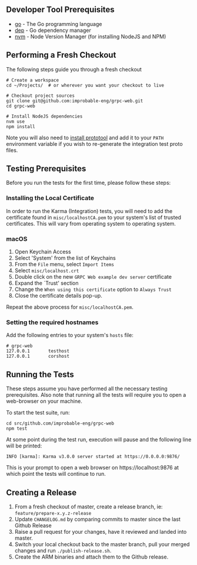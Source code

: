 ## Developer Tool Prerequisites
* [go](https://golang.org/doc/install) - The Go programming language
* [dep](https://golang.github.io/dep/docs/installation.html) - Go dependency manager
* [nvm](https://github.com/creationix/nvm#installation) - Node Version Manager (for installing NodeJS and NPM)

## Performing a Fresh Checkout
The following steps guide you through a fresh checkout

```
# Create a workspace
cd ~/Projects/  # or wherever you want your checkout to live

# Checkout project sources
git clone git@github.com:improbable-eng/grpc-web.git
cd grpc-web

# Install NodeJS dependencies
nvm use
npm install
```

Note you will also need to [install prototool](https://github.com/uber/prototool/blob/dev/docs/install.md) and add it to your `PATH` environment variable if you wish to re-generate the integration test proto files.

## Testing Prerequisites
Before you run the tests for the first time, please follow these steps:

### Installing the Local Certificate
In order to run the Karma (Integration) tests, you will need to add the certificate found in `misc/localhostCA.pem` to your system's list of trusted certificates. This will vary from operating system to operating system.

### macOS
1. Open Keychain Access
2. Select 'System' from the list of Keychains
3. From the `File` menu, select `Import Items`
4. Select `misc/localhost.crt`
5. Double click on the new `GRPC Web example dev server` certificate
6. Expand the `Trust' section
7. Change the `When using this certificate` option to `Always Trust`
8. Close the certificate details pop-up.

Repeat the above process for `misc/localhostCA.pem`.

### Setting the required hostnames
Add the following entries to your system's `hosts` file:

```
# grpc-web
127.0.0.1       testhost
127.0.0.1       corshost
```

## Running the Tests
These steps assume you have performed all the necessary testing prerequisites. Also note that running all the tests will require you to open a web-browser on your machine.

To start the test suite, run:

```
cd src/github.com/improbable-eng/grpc-web
npm test
```

At some point during the test run, execution will pause and the following line will be printed:

```
INFO [karma]: Karma v3.0.0 server started at https://0.0.0.0:9876/
```

This is your prompt to open a web browser on https://localhost:9876 at which point the tests will continue to run.

## Creating a Release
1. From a fresh checkout of master, create a release branch, ie: `feature/prepare-x.y.z-release`
2. Update `CHANGELOG.md` by comparing commits to master since the last Github Release
3. Raise a pull request for your changes, have it reviewed and landed into master.
4. Switch your local checkout back to the master branch, pull your merged changes and run `./publish-release.sh`.
5. Create the ARM binaries and attach them to the Github release.
